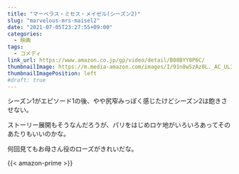 ```yaml
---
title: "マーベラス・ミセス・メイゼル(シーズン2)"
slug: "marvelous-mrs-maisel2"
date: "2021-07-05T23:27:55+09:00"
categories:
  - 映画
tags:
  - コメディ
link_url: https://www.amazon.co.jp/gp/video/detail/B08BYY8P6C/
thumbnailImage: https://m.media-amazon.com/images/I/91n8wSzAz0L._AC_UL320_.jpg
thumbnailImagePosition: left
#draft: true
---
```

シーズン1がエピソード1の後、やや尻窄みっぽく感じたけどシーズン2は飽きさせない。
<!--more-->
ストーリー展開もそうなんだろうが、パリをはじめロケ地がいろいろあってそのあたりもいいのかな。

何回見てもお母さん役のローズがきれいだな。

{{< amazon-prime >}}

